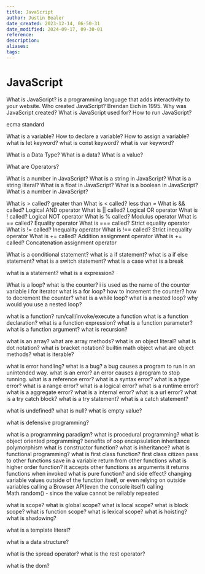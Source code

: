 ```yaml
---
title: JavaScript
author: Justin Bealer
date_created: 2023-12-14, 06-50-31
date_modified: 2024-09-17, 09-30-01
reference: 
description: 
aliases: 
tags: 
---
```

# JavaScript

What is JavaScript?
  is a programming language that adds interactivity to your website.
Who created JavaScript?
  Brendan Eich in 1995.
Why was JavaScript created?
What is JavaScript used for?
How to run JavaScript?

ecma standard

What is a variable?
How to declare a variable?
How to assign a variable?
what is let keyword?
what is const keyword?
what is var keyword?

What is a Data Type?
What is a data?
What is a value?

What are Operators?

What is a number in JavaScript?
What is a string in JavaScript?
  What is a string literal?
What is a float in JavaScript?
What is a boolean in JavaScript?
What is a number in JavaScript?

What is > called? greater than
What is < called? less than
  *=*
What is && called? Logical AND operator
What is || called? Logical OR operator
What is ! called? Logical NOT operator
What is % called? Modulus operator
What is == called? Equality operator
What is === called? Strict equality operator
What is != called? Inequality operator
What is !== called? Strict inequality operator
What is += called? Addition assignment operator
  What is += called? Concatenation assignment operator

What is a conditional statement?
  what is a if statement?
  what is a if else statement?
  what is a switch statement?
    what is a case
    what is a break

what is a statement?
what is a expression?

What is a loop?
  what is the counter?
    i is used as the name of the counter variable
    i for iterator
  what is a for loop?
    how to increment the counter?
    how to decrement the counter?
  what is a while loop?
  what is a nested loop?
    why would you use a nested loop?

what is a function?
  run/call/invoke/execute a function
  what is a function declaration?
  what is a function expression?
  what is a function parameter?
  what is a function argument?
  what is recursion?

what is an array?
  what are array methods?
what is an object literal?
  what is dot notation?
  what is bracket notation?
  builtin math object
  what are object methods?
what is iterable?

what is error handling?
  what is a bug?
    a bug causes a program to run in an unintended way.
  what is an error?
    an error causes a program to stop running.
  what is a reference error?
  what is a syntax error?
  what is a type error?
  what is a range error?
  what is a logical error?
  what is a runtime error?
  what is a aggregate error?
  what is a internal error?
  what is a url error?
  what is a try catch block?
    what is a try statement?
    what is a catch statement?

what is undefined?
what is null?
what is empty value?

what is defensive programming?

what is a programming paradigm?
  what is procedural programming?
  what is object oriented programming?
    benefits of oop
      encapsulation
      inheritance
      polymorphism
    what is constructor function?
    what is inheritance?
  what is functional programming?
    what is first class function?
      first class citizen
      pass to other functions
      save in a variable
      return from other functions
    what is higher order function?
      it accepts other functions as arguments
      it returns functions when invoked
    what is pure function? and side effect?
      changing variable values outside of the function itself, or even relying on outside variables
      calling a Browser API(even the console itself)
      calling Math.random() - since the value cannot be reliably repeated

what is scope?
  what is global scope?
  what is local scope?
  what is block scope?
  what is function scope?
  what is lexical scope?
  what is hoisting?
  what is shadowing?

what is a template literal?

what is a data structure?

what is the spread operator?
what is the rest operator?

what is the dom?
